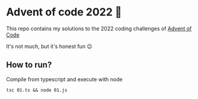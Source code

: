 # Advent of code 2022 🎄

This repo contains my solutions to the 2022 coding challenges of [Advent of Code](https://adventofcode.com)

It's not much, but it's honest fun 😉

## How to run?

Compile from typescript and execute with node

```tsc 01.ts && node 01.js```